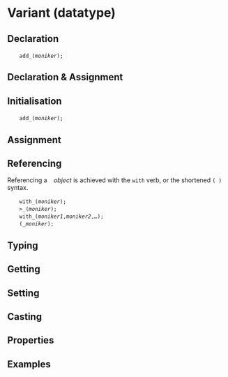 # Variant (datatype)

<a name="declare"></a>
## Declaration

&nbsp;&nbsp;&nbsp;&nbsp;&nbsp;&nbsp; `add_(`*`moniker`*`);`<br>

<a name="declare_assign"></a>
## Declaration & Assignment

<a name="initial"></a>
## Initialisation

&nbsp;&nbsp;&nbsp;&nbsp;&nbsp;&nbsp; `add_(`*`moniker`*`);`<br>

<a name="assign"></a>
## Assignment

<a name="reference"></a>
## Referencing
Referencing a ` ` *object* is achieved with the `with` verb, or the shortened `(`*` `*`)` syntax. 

&nbsp;&nbsp;&nbsp;&nbsp;&nbsp;&nbsp; `with_(`*`moniker`*`);`<br>
&nbsp;&nbsp;&nbsp;&nbsp;&nbsp;&nbsp; `>_(`*`moniker`*`);`<br>
&nbsp;&nbsp;&nbsp;&nbsp;&nbsp;&nbsp; `with_(`*`moniker1`*`,`*`moniker2`*`,`*`…`*`);`<br>
&nbsp;&nbsp;&nbsp;&nbsp;&nbsp;&nbsp; `(`*`_moniker`*`);`

<a name="type"></a>
## Typing

<a name="get"></a>
## Getting

<a name="set"></a>
## Setting

<a name="cast"></a>
## Casting

<a name="properties"></a>
## Properties

<a name="example"></a>
## Examples
